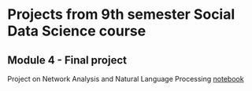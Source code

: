 # Projects from 9th semester Social Data Science course

## Module 4 - Final project 




Project on Network Analysis and Natural Language Processing
[notebook]()
